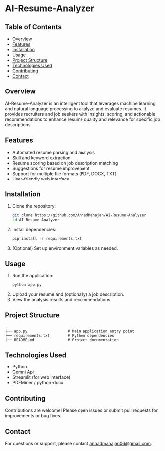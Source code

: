 # AI-Resume-Analyzer
## Table of Contents
- [Overview](#overview)
- [Features](#features)
- [Installation](#installation)
- [Usage](#usage)
- [Project Structure](#project-structure)
- [Technologies Used](#technologies-used)
- [Contributing](#contributing)
- [Contact](#contact)

## Overview
AI-Resume-Analyzer is an intelligent tool that leverages machine learning and natural language processing to analyze and evaluate resumes. It provides recruiters and job seekers with insights, scoring, and actionable recommendations to enhance resume quality and relevance for specific job descriptions.

## Features
- Automated resume parsing and analysis
- Skill and keyword extraction
- Resume scoring based on job description matching
- Suggestions for resume improvement
- Support for multiple file formats (PDF, DOCX, TXT)
- User-friendly web interface

## Installation

1. Clone the repository:
    ```bash
    git clone https://github.com/AnhadMahajan/AI-Resume-Analyzer
    cd AI-Resume-Analyzer
    ```
2. Install dependencies:
    ```bash
    pip install -r requirements.txt
    ```
3. (Optional) Set up environment variables as needed.

## Usage

1. Run the application:
    ```bash
    python app.py
    ```
2. Upload your resume and (optionally) a job description.
3. View the analysis results and recommendations.

## Project Structure

```
.
├── app.py                  # Main application entry point
├── requirements.txt        # Python dependencies
├── README.md               # Project documentation
```

## Technologies Used
- Python
- Gemni Api
- Streamlit (for web interface)
- PDFMiner / python-docx

## Contributing

Contributions are welcome! Please open issues or submit pull requests for improvements or bug fixes.



## Contact

For questions or support, please contact [anhadmahajan06@gmail.com](mailto:anhadmahajan06@gmail.com).